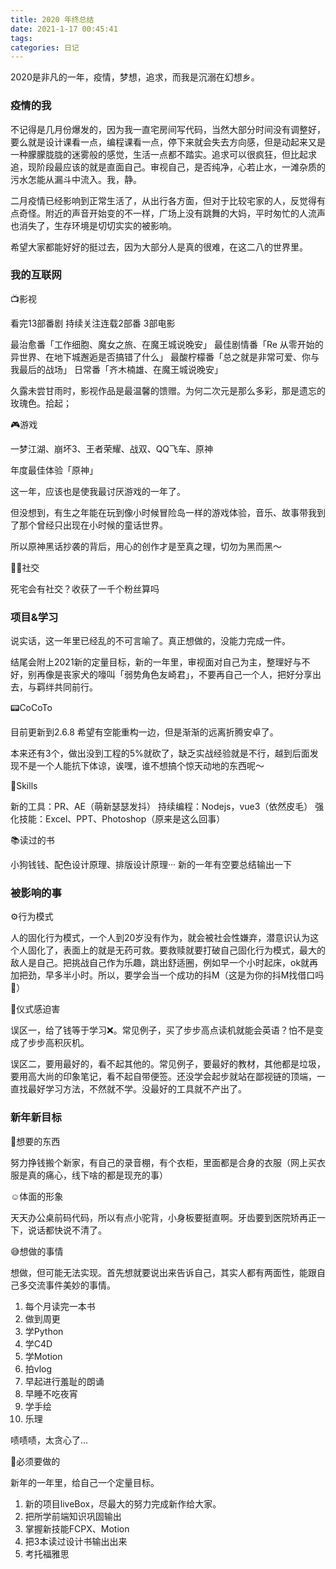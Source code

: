 ```yaml
---
title: 2020 年终总结
date: 2021-1-17 00:45:41
tags:
categories: 日记
---
```


2020是非凡的一年，疫情，梦想，追求，而我是沉溺在幻想乡。

### 疫情的我

不记得是几月份爆发的，因为我一直宅房间写代码，当然大部分时间没有调整好，要么就是设计课看一点，编程课看一点，停下来就会失去方向感，但是动起来又是一种朦朦胧胧的迷雾般的感觉，生活一点都不踏实。追求可以很疯狂，但比起求追，现阶段最应该的就是直面自己。审视自己，是否纯净，心若止水，一滩杂质的污水怎能从漏斗中流入。我，静。

二月疫情已经影响到正常生活了，从出行各方面，但对于比较宅家的人，反觉得有点奇怪。附近的声音开始变的不一样，广场上没有跳舞的大妈，平时匆忙的人流声也消失了，生存环境是切切实实的被影响。

希望大家都能好好的挺过去，因为大部分人是真的很难，在这二八的世界里。

### 我的互联网

📺影视

看完13部番剧 持续关注连载2部番 3部电影

最治愈番「工作细胞、魔女之旅、在魔王城说晚安」
最佳剧情番「Re 从零开始的异世界、在地下城邂逅是否搞错了什么」
最酸柠檬番「总之就是非常可爱、你与我最后的战场」
日常番「齐木楠雄、在魔王城说晚安」

久露未尝甘雨时，影视作品是最温馨的馈赠。为何二次元是那么多彩，那是遗忘的玫瑰色。拾起；

🎮游戏

一梦江湖、崩坏3、王者荣耀、战双、QQ飞车、原神

年度最佳体验「原神」

这一年，应该也是使我最讨厌游戏的一年了。

但没想到，有生之年能在玩到像小时候冒险岛一样的游戏体验，音乐、故事带我到了那个曾经只出现在小时候的童话世界。

所以原神黑话抄袭的背后，用心的创作才是至真之理，切勿为黑而黑～

💃🏿社交

死宅会有社交？收获了一千个粉丝算吗

### 项目&学习

说实话，这一年里已经乱的不可言喻了。真正想做的，没能力完成一件。

结尾会附上2021新的定量目标，新的一年里，审视面对自己为主，整理好与不好，别再像是丧家犬的嚎叫「弱势角色友崎君」，不要再自己一个人，把好分享出去，与羁绊共同前行。

📟CoCoTo

目前更新到2.6.8
希望有空能重构一边，但是渐渐的远离折腾安卓了。

本来还有3个，做出没到工程的5%就砍了，缺乏实战经验就是不行，越到后面发现不是一个人能抗下体谅，诶嘿，谁不想搞个惊天动地的东西呢～

📖Skills

新的工具：PR、AE（萌新瑟瑟发抖）
持续编程：Nodejs，vue3（依然皮毛）
强化技能：Excel、PPT、Photoshop（原来是这么回事）

📚读过的书

小狗钱钱、配色设计原理、排版设计原理···
新的一年有空要总结输出一下

### 被影响的事

⚙️行为模式

人的固化行为模式，一个人到20岁没有作为，就会被社会性嫌弃，潜意识认为这个人固化了，表面上的就是无药可救。要救赎就要打破自己固化行为模式，最大的敌人是自己。把挑战自己作为乐趣，跳出舒适圈，例如早一个小时起床，ok就再加把劲，早多半小时。所以，要学会当一个成功的抖M（这是为你的抖M找借口吗🙈）

🤯仪式感迫害

误区一，给了钱等于学习❌。常见例子，买了步步高点读机就能会英语？怕不是变成了步步高积灰机。

误区二，要用最好的，看不起其他的。常见例子，要最好的教材，其他都是垃圾，要用高大尚的印象笔记，看不起自带便签。还没学会起步就站在鄙视链的顶端，一直找最好学习方法，不然就不学。没最好的工具就不产出了。

### 新年新目标

🎁想要的东西

努力挣钱搬个新家，有自己的录音棚，有个衣柜，里面都是合身的衣服（网上买衣服是真的痛心，线下啥的都是现充的事）

☺️体面的形象

天天办公桌前码代码，所以有点小驼背，小身板要挺直啊。牙齿要到医院矫再正一下，说话都快说不清了。

😅想做的事情

想做，但可能无法实现。首先想就要说出来告诉自己，其实人都有两面性，能跟自己多交流事件美妙的事情。

1. 每个月读完一本书
2. 做到周更
3. 学Python
4. 学C4D
5. 学Motion
6. 拍vlog
7. 早起进行羞耻的朗诵
8. 早睡不吃夜宵
9. 学手绘
10. 乐理

啧啧啧，太贪心了...

🎯必须要做的

新年的一年里，给自己一个定量目标。

1. 新的项目liveBox，尽最大的努力完成新作给大家。
2. 把所学前端知识巩固输出
3. 掌握新技能FCPX、Motion
4. 把3本读过设计书输出出来
5. 考托福雅思